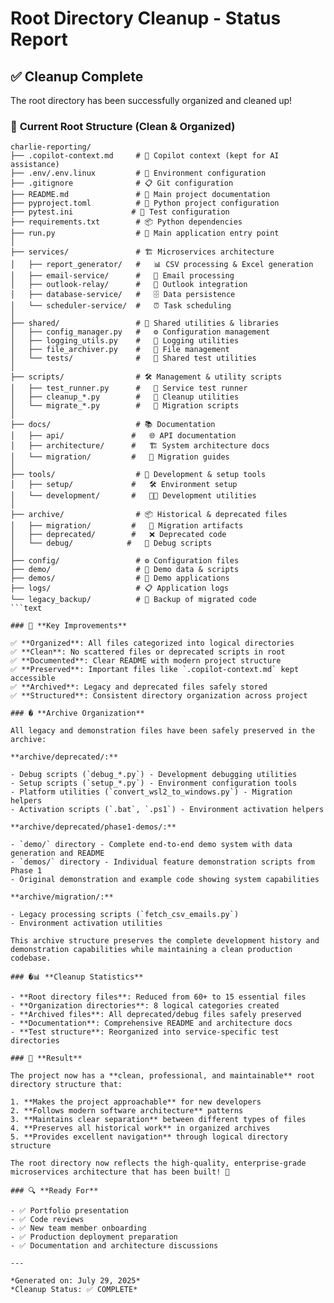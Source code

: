 # Root Directory Cleanup - Status Report

## ✅ Cleanup Complete

The root directory has been successfully organized and cleaned up!

### 📁 **Current Root Structure (Clean & Organized)**

```text
charlie-reporting/
├── .copilot-context.md     # 🤖 Copilot context (kept for AI assistance)
├── .env/.env.linux         # 🔧 Environment configuration
├── .gitignore              # 📋 Git configuration
├── README.md               # 📖 Main project documentation
├── pyproject.toml          # 🐍 Python project configuration
├── pytest.ini             # 🧪 Test configuration
├── requirements.txt        # 📦 Python dependencies
├── run.py                  # 🚀 Main application entry point
│
├── services/               # 🏗️ Microservices architecture
│   ├── report_generator/   #   📊 CSV processing & Excel generation
│   ├── email-service/      #   📧 Email processing
│   ├── outlook-relay/      #   🔗 Outlook integration
│   ├── database-service/   #   🗄️ Data persistence
│   └── scheduler-service/  #   ⏰ Task scheduling
│
├── shared/                 # 🔗 Shared utilities & libraries
│   ├── config_manager.py   #   ⚙️ Configuration management
│   ├── logging_utils.py    #   📝 Logging utilities
│   ├── file_archiver.py    #   📁 File management
│   └── tests/              #   🧪 Shared test utilities
│
├── scripts/                # 🛠️ Management & utility scripts
│   ├── test_runner.py      #   🧪 Service test runner
│   ├── cleanup_*.py        #   🧹 Cleanup utilities
│   └── migrate_*.py        #   🔄 Migration scripts
│
├── docs/                   # 📚 Documentation
│   ├── api/               #   🌐 API documentation
│   ├── architecture/      #   🏗️ System architecture docs
│   └── migration/         #   🔄 Migration guides
│
├── tools/                  # 🔧 Development & setup tools
│   ├── setup/             #   🛠️ Environment setup
│   └── development/       #   👨‍💻 Development utilities
│
├── archive/                # 📦 Historical & deprecated files
│   ├── migration/         #   🔄 Migration artifacts
│   ├── deprecated/        #   ❌ Deprecated code
│   └── debug/            #   🐛 Debug scripts
│
├── config/                 # ⚙️ Configuration files
├── demo/                   # 🎯 Demo data & scripts
├── demos/                  # 🎪 Demo applications
├── logs/                   # 📋 Application logs
└── legacy_backup/          # 💾 Backup of migrated code
```text

### 🎯 **Key Improvements**

✅ **Organized**: All files categorized into logical directories
✅ **Clean**: No scattered files or deprecated scripts in root
✅ **Documented**: Clear README with modern project structure
✅ **Preserved**: Important files like `.copilot-context.md` kept accessible
✅ **Archived**: Legacy and deprecated files safely stored
✅ **Structured**: Consistent directory organization across project

### � **Archive Organization**

All legacy and demonstration files have been safely preserved in the archive:

**archive/deprecated/:**

- Debug scripts (`debug_*.py`) - Development debugging utilities
- Setup scripts (`setup_*.py`) - Environment configuration tools  
- Platform utilities (`convert_wsl2_to_windows.py`) - Migration helpers
- Activation scripts (`.bat`, `.ps1`) - Environment activation helpers

**archive/deprecated/phase1-demos/:**

- `demo/` directory - Complete end-to-end demo system with data generation and README
- `demos/` directory - Individual feature demonstration scripts from Phase 1
- Original demonstration and example code showing system capabilities

**archive/migration/:**

- Legacy processing scripts (`fetch_csv_emails.py`)
- Environment activation utilities

This archive structure preserves the complete development history and demonstration capabilities while maintaining a clean production codebase.

### �📊 **Cleanup Statistics**

- **Root directory files**: Reduced from 60+ to 15 essential files
- **Organization directories**: 8 logical categories created
- **Archived files**: All deprecated/debug files safely preserved
- **Documentation**: Comprehensive README and architecture docs
- **Test structure**: Reorganized into service-specific test directories

### 🎉 **Result**

The project now has a **clean, professional, and maintainable** root directory structure that:

1. **Makes the project approachable** for new developers
2. **Follows modern software architecture** patterns
3. **Maintains clear separation** between different types of files
4. **Preserves all historical work** in organized archives
5. **Provides excellent navigation** through logical directory structure

The root directory now reflects the high-quality, enterprise-grade microservices architecture that has been built! 🚀

### 🔍 **Ready For**

- ✅ Portfolio presentation
- ✅ Code reviews
- ✅ New team member onboarding
- ✅ Production deployment preparation
- ✅ Documentation and architecture discussions

---

*Generated on: July 29, 2025*
*Cleanup Status: ✅ COMPLETE*
